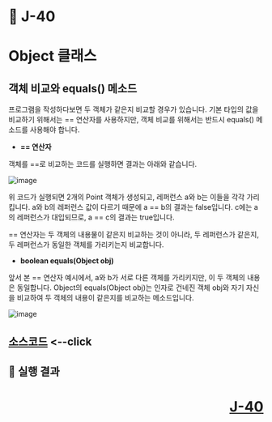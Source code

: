 # 📖 J-40

# Object 클래스

## 객체 비교와 equals() 메소드
<p>
  프로그램을 작성하다보면 두 객체가 같은지 비교할 경우가 있습니다.
  기본 타입의 값을 비교하기 위해서는 == 연산자를 사용하지만, 객체 비교를 위해서는 반드시 equals() 메소드를 사용해야 합니다.
</p>

* **== 연산자**
<p>
  객체를 ==로 비교하는 코드를 실행하면 결과는 아래와 같습니다.
</p>

![image](https://github.com/user-attachments/assets/8cf2e189-c6b9-4d5a-9209-a8ebf8af4240)

<p>
  위 코드가 실행되면 2개의 Point 객체가 생성되고, 레퍼런스 a와 b는 이들을 각각 가리킵니다.
  a와 b의 레퍼런스 값이 다르기 때문에 a == b의 결과는 false입니다.
  c에는 a의 레퍼런스가 대입되므로, a == c의 결과는 true입니다.
</p>
<p>
  == 연산자는 두 객체의 내용물이 같은지 비교하는 것이 아니라, 두 레퍼런스가 같은지, 두 레퍼런스가 동일한 객체를 가리키는지 비교합니다.
</p>

* **boolean equals(Object obj)**
<p>
  앞서 본 == 연산자 예시에서, a와 b가 서로 다른 객체를 가리키지만, 이 두 객체의 내용은 동일합니다.
  Object의 equals(Object obj)는 인자로 건네진 객체 obj와 자기 자신을 비교하여 두 객체의 내용이 같은지를 비교하는 메소드입니다.
</p>

![image](https://github.com/user-attachments/assets/ff18def5-a922-404f-9689-4c2d9019ce5e)

[소스코드](./.java) <--click
---


📘 실행 결과
---


# <p align="right">[J-40](./J_40.md)</p>
